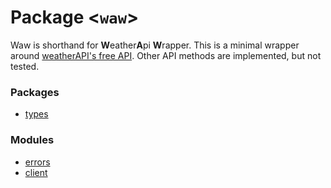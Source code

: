 Package \<`waw`\>
=================
Waw is shorthand for **W**eather**A**pi **W**rapper. This is a minimal wrapper around [weatherAPI's free API](https://www.weatherapi.com/docs/). Other API methods are implemented, but not tested.


### Packages
- [types](types/types.md)
### Modules
- [errors](errors.md)
- [client](client.md)

